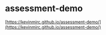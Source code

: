 # assessment-demo

[https://kevinmirc.github.io/assessment-demo/](https://kevinmirc.github.io/assessment-demo/)

